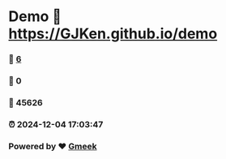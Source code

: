 # Demo :link: https://GJKen.github.io/demo 
### :page_facing_up: [6](https://GJKen.github.io/demo/tag.html) 
### :speech_balloon: 0 
### :hibiscus: 45626 
### :alarm_clock: 2024-12-04 17:03:47 
### Powered by :heart: [Gmeek](https://github.com/Meekdai/Gmeek)
